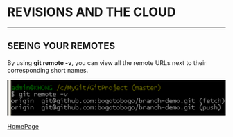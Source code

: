 # REVISIONS AND THE CLOUD

***

## SEEING YOUR REMOTES
By using **git remote -v**, you can view all the remote URLs next to their corresponding short names.

![](gitremote.png)

[HomePage](../../README.md)
